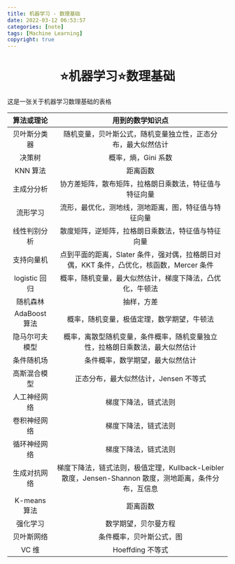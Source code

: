 ```yaml
---
title: 机器学习 - 数理基础
date: 2022-03-12 06:53:57
categories: [note]
tags: [Machine Learning]
copyright: true
---
```




<h1 align="center">
    <strong>⭐️机器学习⭐️数理基础</strong>
</h1>
<!--more-->

这是一张关于机器学习数理基础的表格

|   算法或理论   |                       用到的数学知识点                       |
| :------------: | :----------------------------------------------------------: |
|  贝叶斯分类器  | 随机变量，贝叶斯公式，随机变量独立性，正态分布，最大似然估计 |
|     决策树     |                     概率，熵，Gini 系数                     |
|    KNN 算法     |                           距离函数                           |
|   主成分分析   |    协方差矩阵，散布矩阵，拉格朗日乘数法，特征值与特征向量    |
|    流形学习    |     流形，最优化，测地线，测地距离，图，特征值与特征向量     |
|  线性判别分析  |      散度矩阵，逆矩阵，拉格朗日乘数法，特征值与特征向量      |
|   支持向量机   | 点到平面的距离，Slater 条件，强对偶，拉格朗日对偶，KKT 条件，凸优化，核函数，Mercer 条件 |
|  logistic 回归  |   概率，随机变量，最大似然估计，梯度下降法，凸优化，牛顿法   |
|    随机森林    |                          抽样，方差                          |
|  AdaBoost 算法  |          概率，随机变量，极值定理，数学期望，牛顿法          |
| 隐马尔可夫模型 | 概率，离散型随机变量，条件概率，随机变量独立性，拉格朗日乘数法，最大似然估计 |
|   条件随机场   |               条件概率，数学期望，最大似然估计               |
|  高斯混合模型  |            正态分布，最大似然估计，Jensen 不等式            |
|  人工神经网络  |                     梯度下降法，链式法则                     |
|  卷积神经网络  |                     梯度下降法，链式法则                     |
|  循环神经网络  |                     梯度下降法，链式法则                     |
|  生成对抗网络  | 梯度下降法，链式法则，极值定理，Kullback-Leibler 散度，Jensen-Shannon 散度，测地距离，条件分布，互信息 |
|  K-means 算法   |                           距离函数                           |
|    强化学习    |                     数学期望，贝尔曼方程                     |
|   贝叶斯网络   |                   条件概率，贝叶斯公式，图                   |
|      VC 维      |                       Hoeffding 不等式                        |
